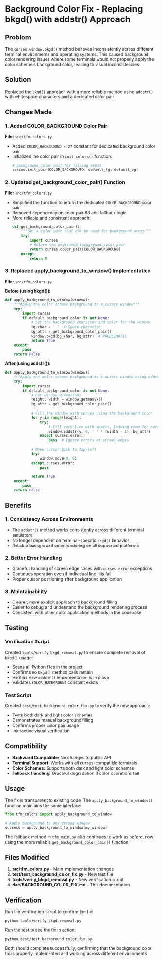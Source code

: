# Background Color Fix - Replacing bkgd() with addstr() Approach

## Problem

The `curses.window.bkgd()` method behaves inconsistently across different terminal environments and operating systems. This caused background color rendering issues where some terminals would not properly apply the color scheme's background color, leading to visual inconsistencies.

## Solution

Replaced the `bkgd()` approach with a more reliable method using `addstr()` with whitespace characters and a dedicated color pair.

## Changes Made

### 1. Added COLOR_BACKGROUND Color Pair

**File:** `src/tfm_colors.py`

- Added `COLOR_BACKGROUND = 27` constant for dedicated background color pair
- Initialized the color pair in `init_colors()` function:
  ```python
  # Background color pair for filling areas
  curses.init_pair(COLOR_BACKGROUND, default_fg, default_bg)
  ```

### 2. Updated get_background_color_pair() Function

**File:** `src/tfm_colors.py`

- Simplified the function to return the dedicated `COLOR_BACKGROUND` color pair
- Removed dependency on color pair 63 and fallback logic
- More reliable and consistent approach:
  ```python
  def get_background_color_pair():
      """Get a color pair that can be used for background areas"""
      try:
          import curses
          # Return the dedicated background color pair
          return curses.color_pair(COLOR_BACKGROUND)
      except:
          return 0
  ```

### 3. Replaced apply_background_to_window() Implementation

**File:** `src/tfm_colors.py`

**Before (using bkgd()):**
```python
def apply_background_to_window(window):
    """Apply the color scheme background to a curses window"""
    try:
        import curses
        if default_background_color is not None:
            # Set the background character and color for the window
            bg_char = ' '  # Space character
            bg_attr = get_background_color_pair()
            window.bkgd(bg_char, bg_attr)  # PROBLEMATIC
            return True
    except:
        pass
    return False
```

**After (using addstr()):**
```python
def apply_background_to_window(window):
    """Apply the color scheme background to a curses window using addstr() method"""
    try:
        import curses
        if default_background_color is not None:
            # Get window dimensions
            height, width = window.getmaxyx()
            bg_attr = get_background_color_pair()
            
            # Fill the window with spaces using the background color
            for y in range(height):
                try:
                    # Fill each line with spaces, leaving room for cursor at end
                    window.addstr(y, 0, ' ' * (width - 1), bg_attr)
                except curses.error:
                    pass  # Ignore errors at screen edges
            
            # Move cursor back to top-left
            try:
                window.move(0, 0)
            except curses.error:
                pass
            
            return True
    except:
        pass
    return False
```

## Benefits

### 1. **Consistency Across Environments**
- The `addstr()` method works consistently across different terminal emulators
- No longer dependent on terminal-specific `bkgd()` behavior
- Reliable background color rendering on all supported platforms

### 2. **Better Error Handling**
- Graceful handling of screen edge cases with `curses.error` exceptions
- Continues operation even if individual line fills fail
- Proper cursor positioning after background application

### 3. **Maintainability**
- Clearer, more explicit approach to background filling
- Easier to debug and understand the background rendering process
- Consistent with other color application methods in the codebase

## Testing

### Verification Script
Created `tools/verify_bkgd_removal.py` to ensure complete removal of `bkgd()` usage:
- Scans all Python files in the project
- Confirms no `bkgd()` method calls remain
- Verifies new `addstr()` implementation is in place
- Validates `COLOR_BACKGROUND` constant exists

### Test Script
Created `test/test_background_color_fix.py` to verify the new approach:
- Tests both dark and light color schemes
- Demonstrates manual background filling
- Confirms proper color pair usage
- Interactive visual verification

## Compatibility

- **Backward Compatible:** No changes to public API
- **Terminal Support:** Works with all curses-compatible terminals
- **Color Schemes:** Supports both dark and light color schemes
- **Fallback Handling:** Graceful degradation if color operations fail

## Usage

The fix is transparent to existing code. The `apply_background_to_window()` function maintains the same interface:

```python
from tfm_colors import apply_background_to_window

# Apply background to any curses window
success = apply_background_to_window(my_window)
```

The fallback method in `tfm_main.py` also continues to work as before, now using the more reliable `get_background_color_pair()` function.

## Files Modified

1. **src/tfm_colors.py** - Main implementation changes
2. **test/test_background_color_fix.py** - New test file
3. **tools/verify_bkgd_removal.py** - New verification script
4. **doc/BACKGROUND_COLOR_FIX.md** - This documentation

## Verification

Run the verification script to confirm the fix:
```bash
python tools/verify_bkgd_removal.py
```

Run the test to see the fix in action:
```bash
python test/test_background_color_fix.py
```

Both should complete successfully, confirming that the background color fix is properly implemented and working across different environments.